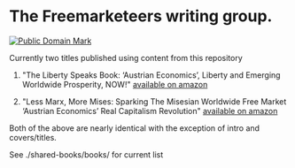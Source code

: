 
# The Freemarketeers writing group.




<p xmlns:dct="http://purl.org/dc/terms/">
<a rel="license" href="http://creativecommons.org/publicdomain/mark/1.0/">
<img src="http://i.creativecommons.org/p/mark/1.0/88x31.png"
     style="border-style: none;" alt="Public Domain Mark" />
</a>
<br />

Currently two titles published using content from this repository

1. "The Liberty Speaks Book: ‘Austrian Economics’, Liberty and Emerging Worldwide Prosperity, NOW!" [available on amazon](https://www.amazon.com/dp/B0B96P7YJQ/ref=sr_1_1?crid=C3DGSXMUWG88&keywords=the+liberty+speaks+book&qid=1660230225&sprefix=the+liberty+speaks+book%2Caps%2C86&sr=8-1)


2. "Less Marx, More Mises: Sparking The Misesian Worldwide Free Market ‘Austrian Economics’ Real Capitalism Revolution" [available on amazon](https://www.amazon.com/dp/B0BN62H42P/ref=tmm_pap_swatch_0?_encoding=UTF8&qid=1669531086&sr=8-1)

Both of the above are nearly identical with the exception of intro and covers/titles.

See ./shared-books/books/ for current list



